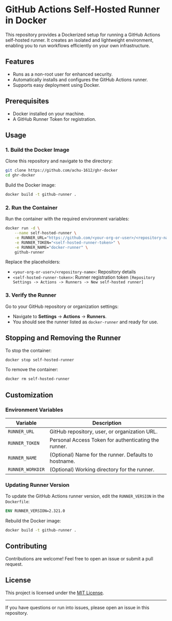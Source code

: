 # GitHub Actions Self-Hosted Runner in Docker

This repository provides a Dockerized setup for running a GitHub Actions self-hosted runner. It creates an isolated and lightweight environment, enabling you to run workflows efficiently on your own infrastructure.

## Features
- Runs as a non-root user for enhanced security.
- Automatically installs and configures the GitHub Actions runner.
- Supports easy deployment using Docker.

## Prerequisites
- Docker installed on your machine.
- A GitHub Runner Token for registration.

## Usage

### 1. Build the Docker Image

Clone this repository and navigate to the directory:

```bash
git clone https://github.com/achu-1612/ghr-docker
cd ghr-docker
```

Build the Docker image:

```bash
docker build -t github-runner .
```

### 2. Run the Container

Run the container with the required environment variables:

```bash
docker run -d \
    --name self-hosted-runner \
    -e RUNNER_URL="https://github.com/<your-org-or-user>/<repository-name>" \
    -e RUNNER_TOKEN="<self-hosted-runner-token>" \
    -e RUNNER_NAME="docker-runner" \
    github-runner
```

Replace the placeholders:
- `<your-org-or-user>/<repository-name>`: Repository details
- `<self-hosted-runner-token>`: Runner registration token `[Repository Settings -> Actions -> Runners -> New self-hosted runner]`

### 3. Verify the Runner

Go to your GitHub repository or organization settings:

- Navigate to **Settings** → **Actions** → **Runners**.
- You should see the runner listed as `docker-runner` and ready for use.

## Stopping and Removing the Runner

To stop the container:

```bash
docker stop self-hosted-runner
```

To remove the container:

```bash
docker rm self-hosted-runner
```

## Customization

### Environment Variables

| Variable          | Description                                                |
|-------------------|------------------------------------------------------------|
| `RUNNER_URL`      | GitHub repository, user, or organization URL.              |
| `RUNNER_TOKEN`    | Personal Access Token for authenticating the runner.       |
| `RUNNER_NAME`     | (Optional) Name for the runner. Defaults to hostname.      |
| `RUNNER_WORKDIR`  | (Optional) Working directory for the runner.               |

### Updating Runner Version

To update the GitHub Actions runner version, edit the `RUNNER_VERSION` in the `Dockerfile`:

```dockerfile
ENV RUNNER_VERSION=2.321.0
```

Rebuild the Docker image:

```bash
docker build -t github-runner .
```

## Contributing

Contributions are welcome! Feel free to open an issue or submit a pull request.

## License

This project is licensed under the [MIT License](LICENSE).

---

If you have questions or run into issues, please open an issue in this repository.

